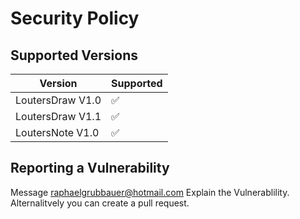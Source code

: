 # Security Policy

## Supported Versions


| Version | Supported          |
| ------- | ------------------ |
| LoutersDraw V1.0   | :white_check_mark: |
| LoutersDraw V1.1   | :white_check_mark: |
| LoutersNote V1.0   | :white_check_mark: |

## Reporting a Vulnerability

Message raphaelgrubbauer@hotmail.com
Explain the Vulnerablility.
Alternalitvely you can create a pull request.
